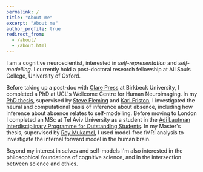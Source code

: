 ```yaml
---
permalink: /
title: "About me"
excerpt: "About me"
author_profile: true
redirect_from:
  - /about/
  - /about.html
---
```


I am a cognitive neuroscientist, interested in *self-representation* and *self-modelling*. I currently hold a post-doctoral research fellowship at All Souls College, University of Oxford. 

Before taking up a post-doc with [Clare Press](https://www.bbk.ac.uk/our-staff/profile/8008284/clare-press) at Birkbeck University, I completed a PhD at UCL's Wellcome Centre for Human Neuroimaging. In my [PhD thesis](https://matanmazor.github.io/thesis), supervised by [Steve Fleming](https://www.ucl.ac.uk/pals/research/experimental-psychology/person/steve-fleming/) and [Karl Friston](https://www.fil.ion.ucl.ac.uk/~karl/), I investigated the neural and computational basis of inference about absence, including how inference about absence relates to self-modelling. Before moving to London I completed an MSc at Tel Aviv University as a student in the [Adi Lautman Interdisciplinary Programme for Outstanding Students](https://en.wikipedia.org/wiki/Adi_Lautman_Interdisciplinary_Program_for_Outstanding_Students). In my Master's thesis, supervised by [Roy Mukamel](https://socsci3.tau.ac.il/rmukamel/), I used model-free fMRI analysis to investigate the internal forward model in the human brain.

Beyond my interest in selves and self-models I'm also interested in the philosophical foundations of cognitive science, and in the intersection between science and ethics.  
